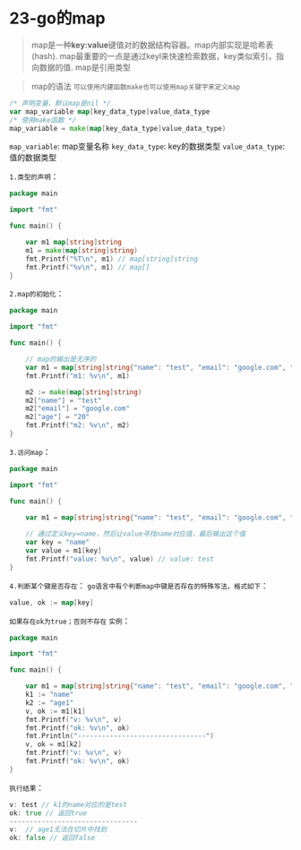# 23-go的map
> map是一种**key:value**键值对的数据结构容器。map内部实现是哈希表(hash).
map最重要的一点是通过keyl来快速检索数据，key类似索引，指向数据的值.
map是引用类型

> map的语法
`可以使用内建函数make也可以使用map关键字来定义map`

```go
/* 声明变量，默认map是nil */
var map_variable map[key_data_type]value_data_type
/* 使用make函数 */
map_variable = make(map[key_data_type]value_data_type)
```
`map_variable`: map变量名称
`key_data_type`: key的数据类型
`value_data_type`: 值的数据类型

`1.类型的声明`：
```go
package main

import "fmt"

func main() {

    var m1 map[string]string
    m1 = make(map[string]string)
    fmt.Printf("%T\n", m1) // map[string]string
    fmt.Printf("%v\n", m1) // map[]
}
```
`2.map的初始化`：
```go
package main

import "fmt"

func main() {

    // map的输出是无序的
    var m1 = map[string]string{"name": "test", "email": "google.com", "age": "20"}
    fmt.Printf("m1: %v\n", m1)

    m2 := make(map[string]string)
    m2["name"] = "test"
    m2["email"] = "google.com"
    m2["age"] = "20"
    fmt.Printf("m2: %v\n", m2)
}
```
`3.访问map`：
```go
package main

import "fmt"

func main() {

    var m1 = map[string]string{"name": "test", "email": "google.com", "age": "20"}
    
    // 通过定义key=name，然后让value寻找name对应值，最后输出这个值
    var key = "name"
    var value = m1[key]
    fmt.Printf("value: %v\n", value) // value: test
}
```
`4.判断某个键是否存在`：
`go语言中有个判断map中键是否存在的特殊写法，格式如下`：
```go
value, ok := map[key]
```
`如果存在ok为true；否则不存在`
`实例`：
```go
package main

import "fmt"

func main() {

    var m1 = map[string]string{"name": "test", "email": "google.com", "age": "20"}
    k1 := "name"
    k2 := "age1"
    v, ok := m1[k1]
    fmt.Printf("v: %v\n", v)
    fmt.Printf("ok: %v\n", ok)
    fmt.Println("--------------------------------")
    v, ok = m1[k2]
    fmt.Printf("v: %v\n", v)
    fmt.Printf("ok: %v\n", ok)
}
```
`执行结果`：
```go
v: test // k1的name对应的是test
ok: true // 返回true
--------------------------------
v:  // age1无法在切片中找到
ok: false // 返回false 
```